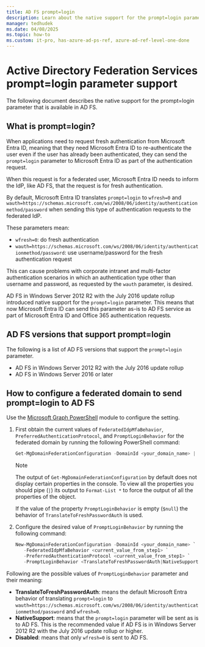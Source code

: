 ```yaml
---
title: AD FS prompt=login
description: Learn about the native support for the prompt=login parameter that is available in AD FS.
manager: tedhudek
ms.date: 04/08/2025
ms.topic: how-to
ms.custom: it-pro, has-azure-ad-ps-ref, azure-ad-ref-level-one-done
---
```


# Active Directory Federation Services prompt=login parameter support

The following document describes the native support for the prompt=login parameter that is available in AD FS.

## What is prompt=login?

When applications need to request fresh authentication from Microsoft Entra ID, meaning that they need Microsoft Entra ID to re-authenticate the user even if the user has already been authenticated, they can send the `prompt=login` parameter to Microsoft Entra ID as part of the authentication request.

When this request is for a federated user, Microsoft Entra ID needs to inform the IdP, like AD FS, that the request is for fresh authentication.

By default, Microsoft Entra ID translates `prompt=login` to `wfresh=0` and `wauth=https://schemas.microsoft.com/ws/2008/06/identity/authenticationmethod/password` when sending this type of authentication requests to the federated IdP.

These parameters mean:

- `wfresh=0`: do fresh authentication
- `wauth=https://schemas.microsoft.com/ws/2008/06/identity/authenticationmethod/password`: use username/password for the fresh authentication request

This can cause problems with corporate intranet and multi-factor authentication scenarios in which an authentication type other than username and password, as  requested by the `wauth` parameter, is desired.

AD FS in Windows Server 2012 R2 with the July 2016 update rollup introduced native support for the `prompt=login` parameter. This means that now Microsoft Entra ID can send this parameter as-is to AD FS service as part of Microsoft Entra ID and Office 365 authentication requests.

## AD FS versions that support prompt=login

The following is a list of AD FS versions that support the `prompt=login` parameter.

- AD FS in Windows Server 2012 R2 with the July 2016 update rollup
- AD FS in Windows Server 2016 or later 

## How to configure a federated domain to send prompt=login to AD FS

Use the [Microsoft Graph PowerShell](/powershell/microsoftgraph/installation) module to configure the setting.

1. First obtain the current values of `FederatedIdpMfaBehavior`, `PreferredAuthenticationProtocol`, and `PromptLoginBehavior` for the federated domain by running the following PowerShell command:

   ```powershell
   Get-MgDomainFederationConfiguration -DomainId <your_domain_name> | Format-List *
   ```

   > [!NOTE]
   > The output of `Get-MgDomainFederationConfiguration` by default does not display certain properties in the console. To view all the properties you should pipe (`|`) its output to `Format-List *` to force the output of all the properties of the object.

   If the value of the property `PromptLoginBehavior` is empty (`$null`) the behavior of `TranslateToFreshPasswordAuth` is used.

2. Configure the desired value of `PromptLoginBehavior` by running the following command:

   ```powershell
   New-MgDomainFederationConfiguration -DomainId <your_domain_name> `
      -FederatedIdpMfaBehavior <current_value_from_step1> `
      -PreferredAuthenticationProtocol <current_value_from_step1> `
      -PromptLoginBehavior <TranslateToFreshPasswordAuth|NativeSupport|Disabled>
   ```

Following are the possible values of `PromptLoginBehavior` parameter and their meaning:

- **TranslateToFreshPasswordAuth**: means the default Microsoft Entra behavior of translating `prompt=login` to `wauth=https://schemas.microsoft.com/ws/2008/06/identity/authenticationmethod/password` and `wfresh=0`.
- **NativeSupport**: means that the `prompt=login` parameter will be sent as is to AD FS. This is the recommended value if AD FS is in Windows Server 2012 R2 with the July 2016 update rollup or higher.
- **Disabled**: means that only `wfresh=0` is sent to AD FS.
